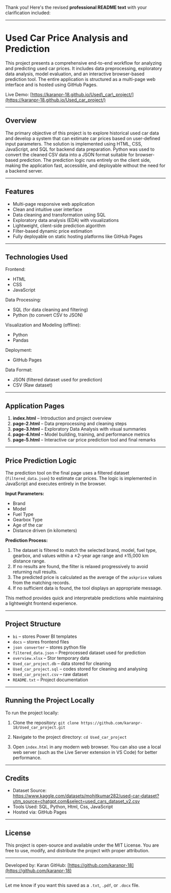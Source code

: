 Thank you! Here's the revised **professional README text** with your clarification included:

---

# Used Car Price Analysis and Prediction

This project presents a comprehensive end-to-end workflow for analyzing and predicting used car prices. It includes data preprocessing, exploratory data analysis, model evaluation, and an interactive browser-based prediction tool. The entire application is structured as a multi-page web interface and is hosted using GitHub Pages.

Live Demo:
[https://karanpr-18.github.io/Used\_car\_project/](https://karanpr-18.github.io/Used_car_project/)

---

## Overview

The primary objective of this project is to explore historical used car data and develop a system that can estimate car prices based on user-defined input parameters. The solution is implemented using HTML, CSS, JavaScript, and SQL for backend data preparation. Python was used to convert the cleaned CSV data into a JSON format suitable for browser-based prediction. The prediction logic runs entirely on the client side, making the application fast, accessible, and deployable without the need for a backend server.

---

## Features

* Multi-page responsive web application
* Clean and intuitive user interface
* Data cleaning and transformation using SQL
* Exploratory data analysis (EDA) with visualizations
* Lightweight, client-side prediction algorithm
* Filter-based dynamic price estimation
* Fully deployable on static hosting platforms like GitHub Pages

---

## Technologies Used

Frontend:

* HTML
* CSS
* JavaScript

Data Processing:

* SQL (for data cleaning and filtering)
* Python (to convert CSV to JSON)

Visualization and Modeling (offline):

* Python
* Pandas

Deployment:

* GitHub Pages

Data Format:

* JSON (filtered dataset used for prediction)
* CSV (Raw dataset)

---

## Application Pages

1. **index.html** – Introduction and project overview
2. **page-2.html** – Data preprocessing and cleaning steps
3. **page-3.html** – Exploratory Data Analysis with visual summaries
4. **page-4.html** – Model building, training, and performance metrics
5. **page-5.html** – Interactive car price prediction tool and final remarks

---

## Price Prediction Logic

The prediction tool on the final page uses a filtered dataset (`filtered_data.json`) to estimate car prices. The logic is implemented in JavaScript and executes entirely in the browser.

**Input Parameters:**

* Brand
* Model
* Fuel Type
* Gearbox Type
* Age of the car
* Distance driven (in kilometers)

**Prediction Process:**

1. The dataset is filtered to match the selected brand, model, fuel type, gearbox, and values within a ±2-year age range and ±15,000 km distance range.
2. If no results are found, the filter is relaxed progressively to avoid returning null results.
3. The predicted price is calculated as the average of the `askprice` values from the matching records.
4. If no sufficient data is found, the tool displays an appropriate message.

This method provides quick and interpretable predictions while maintaining a lightweight frontend experience.

---

## Project Structure

* `bi` – stores Power BI templates
* `docs` – stores frontend files
* `json converter` – stores python file
* `filtered_data.json` – Preprocessed dataset used for prediction
* `overview.xlsx` – Stor temporary data
* `Used_car_project.db` – data stored for cleaning
* `Used_car_project.sql` – codes stored for cleaning and analysing
* `Used_car_project.csv` – raw dataset 
* `README.txt` – Project documentation

---

## Running the Project Locally

To run the project locally:

1. Clone the repository:
   `git clone https://github.com/karanpr-18/Used_car_project.git`

2. Navigate to the project directory:
   `cd Used_car_project`

3. Open `index.html` in any modern web browser. You can also use a local web server (such as the Live Server extension in VS Code) for better performance.

---

## Credits

* Dataset Source: https://www.kaggle.com/datasets/mohitkumar282/used-car-dataset?utm_source=chatgpt.com&select=used_cars_dataset_v2.csv
* Tools Used: SQL, Python, Html, Css, JavaScript
* Hosted via: GitHub Pages

---

## License

This project is open-source and available under the MIT License. You are free to use, modify, and distribute the project with proper attribution.

---

Developed by: Karan
GitHub: [https://github.com/karanpr-18](https://github.com/karanpr-18)

---

Let me know if you want this saved as a `.txt`, `.pdf`, or `.docx` file.
